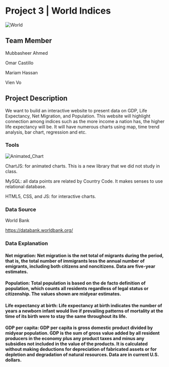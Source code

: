 # Project 3 | World Indices

![World](https://media.giphy.com/media/UOdoMz3baCENO/giphy.gif)

## Team Member

Mubbasheer Ahmed

Omar Castillo

Mariam Hassan

Vien Vo


## Project Description
We want to build an interactive website to present data on GDP, Life Expectancy, Net Migration, and Population.  This website will highlight connection among indices such as the more income a nation has, the higher life expectancy will be.  It will have numerous charts using map, time trend analysis, bar chart, regression and etc.

### Tools

![Animated_Chart](https://media.giphy.com/media/l46Cy1rHbQ92uuLXa/giphy.gif)

ChartJS:  for animated charts.  This is a new library that we did not study in class.

MySQL:  all data points are related by Country Code.  It makes senses to use relational database.

HTML5, CSS, and JS:  for interactive charts.

### Data Source

World Bank

https://databank.worldbank.org/

### Data Explanation

#### Net migration: Net migration is the net total of migrants during the period, that is, the total number of immigrants less the annual number of emigrants, including both citizens and noncitizens. Data are five-year estimates.

#### Population: Total population is based on the de facto definition of population, which counts all residents regardless of legal status or citizenship. The values shown are midyear estimates.

#### Life expectancy at birth: Life expectancy at birth indicates the number of years a newborn infant would live if prevailing patterns of mortality at the time of its birth were to stay the same throughout its life.

#### GDP per capita: GDP per capita is gross domestic product divided by midyear population. GDP is the sum of gross value added by all resident producers in the economy plus any product taxes and minus any subsidies not included in the value of the products. It is calculated without making deductions for depreciation of fabricated assets or for depletion and degradation of natural resources. Data are in current U.S. dollars.

